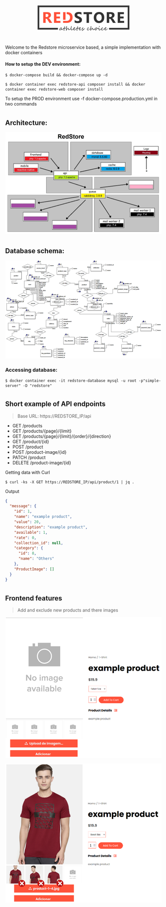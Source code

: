<p align="center"><img src="./Web/Frontend/views/assets/images/logo.png" /></p>

#

Welcome to the Redstore microservice based, a simple implementation with docker containers

#### How to setup the DEV environment:

```shell
$ docker-compose build && docker-compose up -d
```

```shell
$ docker container exec redstore-api composer install && docker container exec redstore-web composer install
```

To setup the PROD environment use -f docker-compose.production.yml in two commands

#

## Architecture:

<p align="center"><img src="./Redstore.jpg" /></p>

#

## Database schema:

<p align="center"><img src="./Database/MER-Redstore.png" /></p>

### Accessing database: 
```
$ docker container exec -it redstore-database mysql -u root -p"simple-server" -D "redstore"
```

#

## Short example of API endpoints

> Base URL: https://REDSTORE_IP/api

<!--- > Detailed endpoints <a href="">Here</a> -->

* GET /products
* GET /products/{page}/{limit}
* GET /products/{page}/{limit}/{order}/{direction}
* GET /product/{id}
* POST /product
* POST /product-image/{id}
* PATCH /product
* DELETE /product-image/{id}

Getting data with Curl
```shell
$ curl -ks -X GET https://REDSTORE_IP/api/product/1 | jq .
```
Output
```json
{
  "message": {
    "id": 1,
    "name": "example product",
    "value": 20,
    "description": "example product",
    "available": 1,
    "rate": 0,
    "collection_id": null,
    "category": {
      "id": 8,
      "name": "Others"
    },
    "ProductImage": []
  }
}
```

#

## Frontend features

> Add and exclude new products and there images

<p align="center"><img src="./Web/upload-image.png" /></p>

<p align="center"><img src="./Web/exclude-image.png" /></p>

<!---

## <p align="center">Account page</p>

<p align="center"><img src="./Web/upload-image.png" /></p>
